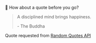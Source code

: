 📣 How about a quote before you go?

> A disciplined mind brings happiness.
>
> <p>- The Buddha</p>

Quote requested from [Random Quotes API](https://github.com/lukePeavey/quotable)
